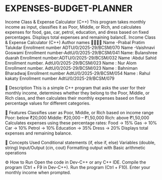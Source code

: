 # EXPENSES-BUDGET-PLANNER
Income Class &amp; Expense Calculator (C++) This program takes monthly income as input, classifies it as Poor, Middle, or Rich, and calculates expenses for food, gas, car, petrol, education, and dress based on fixed percentages. Displays total expenses and remaining balancE.
Income Class & Expense Calculator (C++)
Author names 🧑‍🎓👩‍🎓
Name -Prabal Pratim Talukdar
Enrollment number ADTU/0/2025-29/BCSM/070                                                                                                                                                                                                      Name -Vaishnavi Goswami 
Enrollment  number-AdtU/0/2025-29/BCSM/041                                                                                                                                                                                                     Name: Bulanshree duarah 
Enrollment number:ADTU/0/2025-29/BCSM/032                                                                                                                                                                                                      Name :Abdul Sahid 
Enrollment number. AdtU/0/2025-29/BCSM/023                                                                                                                                                                                                      Name : Nur Alom                                                                                                                                                                                                                     Enrollment number. AdtU/0/2025-29/BCSM/023                                                                                                                                                                                                  Name : Bahniman  Bharadwaj
Enrollment number 
AdtU/0/2025-29/BCSM/054
Name : Rahul kakaty 
Enrollment number AdtU/0/2025-29/BCSM/079

🧾 Description
This is a simple C++ program that asks the user for their monthly income, determines whether they belong to the Poor, Middle, or Rich class, and then calculates their monthly expenses based on fixed percentage values for different categories.

🧮 Features
Classifies user as Poor, Middle, or Rich based on income range
Poor: below ₹20,000
Middle: ₹20,000 – ₹1,50,000
Rich: above ₹1,50,000
Calculates expenses using these percentage rates:
Food → 15%
Gas → 10%
Car → 10%
Petrol → 10%
Education → 35%
Dress → 20%
Displays total expenses and remaining balance.

🧠 Concepts Used
Conditional statements (if, else if, else)
Variables (double, string)
Input/Output (cin, cout)
Formatting output with <iomanip>
Basic arithmetic operations

⚙️ How to Run
Open the code in Dev-C++ or any C++ IDE.
Compile the program (Ctrl + F9 in Dev-C++).
Run the program (Ctrl + F10).
Enter your monthly income when prompted.
